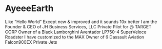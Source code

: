 # AyeeeEarth
Like “Hello World” Except new &amp; improved and it sounds 10x better 
I am the Founder & CEO of JH Business Services, LLC
Private Pilot for @ TARGET CORP
Owner of a Black Lamborghini Aventador LP750-4 SuperVeloce Roadster I have customized to the MAX
Owner of 6 Dassault Aviation Falcon900EX Private Jets
